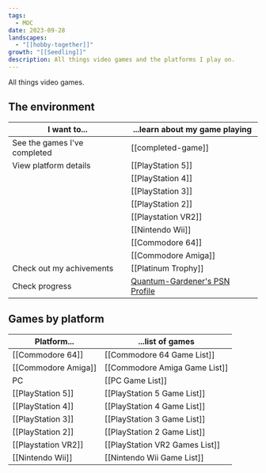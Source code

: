 ```yaml
---
tags:
  - MOC
date: 2023-09-28
landscapes:
  - "[[hobby-together]]"
growth: "[[Seedling]]"
description: All things video games and the platforms I play on.
---
```

All things video games.

## The environment
| I want to... | ...learn about my game playing |
| ---- | ---- |
| See the games I've completed | [[completed-game]] |
| View platform details | [[PlayStation 5]] |
|  | [[PlayStation 4]] |
|  | [[PlayStation 3]] |
|  | [[PlayStation 2]] |
|  | [[Playstation VR2]] |
|  | [[Nintendo Wii]] |
|  | [[Commodore 64]] |
|  | [[Commodore Amiga]] |
| Check out my achivements | [[Platinum Trophy]] |
| Check progress | [Quantum-Gardener's PSN Profile](https://psnprofiles.com/Quantum-Gardener) |

## Games by platform
| Platform...         | ...list of games               |
| ------------------- | ------------------------------ |
| [[Commodore 64]]    | [[Commodore 64 Game List]]     |
| [[Commodore Amiga]] | [[Commodore Amiga Game List]] |
| PC                  | [[PC Game List]]      |
| [[PlayStation 5]]   | [[PlayStation 5 Game List]]    |
| [[PlayStation 4]]   | [[PlayStation 4 Game List]]    |
| [[PlayStation 3]]   | [[PlayStation 3 Game List]]    |
| [[PlayStation 2]] | [[PlayStation 2 Game List]] |
| [[Playstation VR2]] | [[PlayStation VR2 Games List]] |
| [[Nintendo Wii]]    | [[Nintendo Wii Game List]]     |

